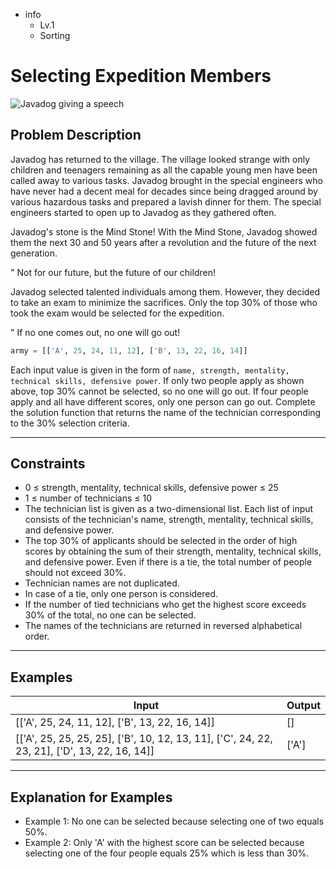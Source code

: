 - info
    - Lv.1
    - Sorting

# Selecting Expedition Members
![Javadog giving a speech](./3_1.webp)

## Problem Description
Javadog has returned to the village. The village looked strange with only children and teenagers remaining as all the capable young men have been called away to various tasks. Javadog brought in the special engineers who have never had a decent meal for decades since being dragged around by various hazardous tasks and prepared a lavish dinner for them. The special engineers started to open up to Javadog as they gathered often.

Javadog's stone is the Mind Stone! With the Mind Stone, Javadog showed them the next 30 and 50 years after a revolution and the future of the next generation.

" Not for our future, but the future of our children!

Javadog selected talented individuals among them. However, they decided to take an exam to minimize the sacrifices. Only the top 30% of those who took the exam would be selected for the expedition.


" If no one comes out, no one will go out!

```py
army = [['A', 25, 24, 11, 12], ['B', 13, 22, 16, 14]]
```

Each input value is given in the form of `name, strength, mentality, technical skills, defensive power`. If only two people apply as shown above, top 30% cannot be selected, so no one will go out. If four people apply and all have different scores, only one person can go out. Complete the solution function that returns the name of the technician corresponding to the 30% selection criteria.



---

## Constraints

- 0 ≤ strength, mentality, technical skills, defensive power ≤ 25
- 1 ≤ number of technicians ≤ 10
- The technician list is given as a two-dimensional list. Each list of input consists of the technician's name, strength, mentality, technical skills, and defensive power.
- The top 30% of applicants should be selected in the order of high scores by obtaining the sum of their strength, mentality, technical skills, and defensive power. Even if there is a tie, the total number of people should not exceed 30%.
- Technician names are not duplicated.
- In case of a tie, only one person is considered.
- If the number of tied technicians who get the highest score exceeds 30% of the total, no one can be selected.
- The names of the technicians are returned in reversed alphabetical order.

---

## Examples

|          Input         |  Output |
| ------------------------ | ------- |
| [['A', 25, 24, 11, 12], ['B', 13, 22, 16, 14]] | [] |
| [['A', 25, 25, 25, 25], ['B', 10, 12, 13, 11], ['C', 24, 22, 23, 21], ['D', 13, 22, 16, 14]] | ['A'] |

---

## Explanation for Examples

- Example 1: No one can be selected because selecting one of two equals 50%.
- Example 2: Only 'A' with the highest score can be selected because selecting one of the four people equals 25% which is less than 30%.